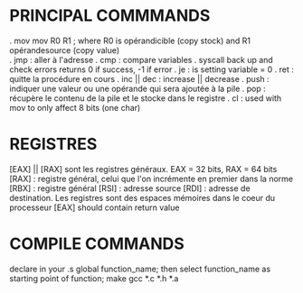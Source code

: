 # PRINCIPAL COMMMANDS

. mov 
mov R0 R1 ; where R0 is opérandicible (copy stock) and R1 opérandesource (copy value)
\
. jmp : aller à l'adresse
. cmp : compare variables
. syscall
back up and check errors
returns 0 if success, -1 if error
. je : is setting variable = 0
. ret : quitte la procédure en cours
. inc || dec : increase || decrease
. push : indiquer une valeur ou une opérande qui sera ajoutée à la pile
. pop : récupère le contenu de la pile et le stocke dans le registre
. cl : used with mov to only affect 8 bits (one char)

# REGISTRES
[EAX] || [RAX] sont les registres généraux. EAX = 32 bits, RAX = 64 bits
[RAX] : registre général, celui que l'on incrémente en premier dans la norme
[RBX] : registre général
[RSI] : adresse source
[RDI] : adresse de destination.
Les registres sont des espaces mémoires dans le coeur du processeur
[EAX] should contain return value

# COMPILE COMMANDS
declare in your .s global function_name;
then select function_name as starting point of function;
make
gcc *.c *.h *.a
